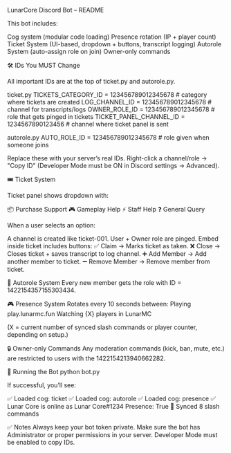  LunarCore Discord Bot – README

This bot includes:

Cog system (modular code loading)
Presence rotation (IP + player count)
Ticket System (UI-based, dropdown + buttons, transcript logging)
Autorole System (auto-assign role on join)
Owner-only commands

🛠️ IDs You MUST Change

All important IDs are at the top of ticket.py and autorole.py.

ticket.py
TICKETS_CATEGORY_ID = 123456789012345678   # category where tickets are created
LOG_CHANNEL_ID = 123456789012345678        # channel for transcripts/logs
OWNER_ROLE_ID = 123456789012345678         # role that gets pinged in tickets
TICKET_PANEL_CHANNEL_ID = 1234567890123456 # channel where ticket panel is sent

autorole.py
AUTO_ROLE_ID = 123456789012345678          # role given when someone joins


Replace these with your server’s real IDs.
Right-click a channel/role → "Copy ID" (Developer Mode must be ON in Discord settings → Advanced).               

🎟️ Ticket System

Ticket panel shows dropdown with:

📦 Purchase Support
🎮 Gameplay Help
⚡ Staff Help
❓ General Query

When a user selects an option:

A channel is created like ticket-001.
User + Owner role are pinged.
Embed inside ticket includes buttons:
✅ Claim → Marks ticket as taken.
❌ Close → Closes ticket + saves transcript to log channel.
➕ Add Member → Add another member to ticket.
➖ Remove Member → Remove member from ticket.

👤 Autorole System
Every new member gets the role with ID = 1422154357155303434.

🎮 Presence System
Rotates every 10 seconds between:
Playing play.lunarmc.fun
Watching {X} players in LunarMC

(X = current number of synced slash commands or player counter, depending on setup.)

🔒 Owner-only Commands
Any moderation commands (kick, ban, mute, etc.) are restricted to users with the 1422154213940662282.

🚀 Running the Bot
python bot.py


If successful, you’ll see:

✅ Loaded cog: ticket
✅ Loaded cog: autorole
✅ Loaded cog: presence
✅ Lunar Core is online as Lunar Core#1234
Presence: True
🔗 Synced 8 slash commands

✅ Notes
Always keep your bot token private.
Make sure the bot has Administrator or proper permissions in your server.
Developer Mode must be enabled to copy IDs. 
